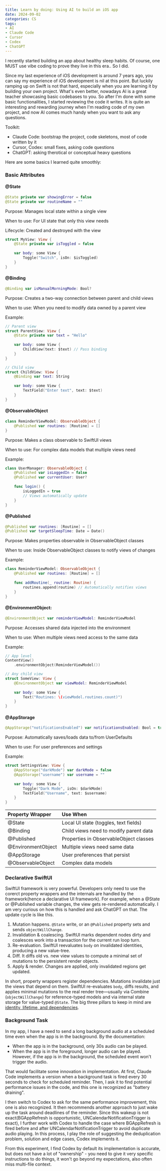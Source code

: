 ```yaml
---
title: Learn by doing: Using AI to build an iOS app
date: 2024-09-02
categories: CS
tags:
- AI
- Claude Code
- Cursor
- Codex
- ChatGPT
---
```


I recently started building an app about healthy sleep habits. Of course, one MUST use vibe coding to prove they live in this era.. So I did. 

Since my last experience of iOS development is around 7 years ago, you can say my experience of iOS development is nil at this point. But luckily ramping up on Swift is not that hard, especially when you are learning it by building your own project. What's even better, nowadays AI is a great teacher showcasing basic codebases to you. So after I'm done with some basic functionalities, I started reviewing the code it writes. It is quite an interesting and rewarding journey when I'm reading code of my own project, and now AI comes much handy when you want to ask any questions.

Toolkit: 

- Claude Code: bootstrap the project, code skeletons, most of code written by it
- Cursor, Codex: small fixes, asking code questions
- ChatGPT: asking therotical or conceptual heavy questions

Here are some basics I learned quite smoothly:

### Basic Attributes

#### @State

```swift
@State private var showingError = false
@State private var routineName = ""
```

Purpose: Manages local state within a single view

When to use: For UI state that only this view needs

Lifecycle: Created and destroyed with the view

```swift
struct MyView: View {
    @State private var isToggled = false
    
    var body: some View {
        Toggle("Switch", isOn: $isToggled)
    }
}
```

#### @Binding

```swift
@Binding var isManualMorningMode: Bool?
```

Purpose: Creates a two-way connection between parent and child views

When to use: When you need to modify data owned by a parent view

Example:

```swift
// Parent view
struct ParentView: View {
    @State private var text = "Hello"
    
    var body: some View {
        ChildView(text: $text) // Pass binding
    }
}

// Child view
struct ChildView: View {
    @Binding var text: String
    
    var body: some View {
        TextField("Enter text", text: $text)
    }
}
```

#### @ObservableObject

```swift
class ReminderViewModel: ObservableObject {
    @Published var routines: [Routine] = []
}
```

Purpose: Makes a class observable to SwiftUI views

When to use: For complex data models that multiple views need

Example:

```swift
class UserManager: ObservableObject {
    @Published var isLoggedIn = false
    @Published var currentUser: User?
    
    func login() {
        isLoggedIn = true
        // Views automatically update
    }
}
```

#### @Published

```swift
@Published var routines: [Routine] = []
@Published var targetSleepTime: Date = Date()
```

Purpose: Makes properties observable in ObservableObject classes

When to use: Inside ObservableObject classes to notify views of changes

Example:

```swift
class ReminderViewModel: ObservableObject {
    @Published var routines: [Routine] = []
    
    func addRoutine(_ routine: Routine) {
        routines.append(routine) // Automatically notifies views
    }
}
```

#### @EnvironmentObject: 

```swift
@EnvironmentObject var reminderViewModel: ReminderViewModel
```

Purpose: Accesses shared data injected into the environment

When to use: When multiple views need access to the same data

Example:

```swift
// App level
ContentView()
    .environmentObject(ReminderViewModel())

// Any child view
struct SomeView: View {
    @EnvironmentObject var viewModel: ReminderViewModel
    
    var body: some View {
        Text("Routines: \(viewModel.routines.count)")
    }
}
```

#### @AppStorage

```swift
@AppStorage("notificationsEnabled") var notificationsEnabled: Bool = true
```

Purpose: Automatically saves/loads data to/from UserDefaults

When to use: For user preferences and settings

Example:

```swift
struct SettingsView: View {
    @AppStorage("darkMode") var darkMode = false
    @AppStorage("username") var username = ""
    
    var body: some View {
        Toggle("Dark Mode", isOn: $darkMode)
        TextField("Username", text: $username)
    }
}
```

| Property Wrapper   | Use When                               |
| :----------------- | :------------------------------------- |
| @State             | Local UI state (toggles, text fields)  |
| @Binding           | Child views need to modify parent data |
| @Published         | Properties in ObservableObject classes |
| @EnvironmentObject | Multiple views need same data          |
| @AppStorage        | User preferences that persist          |
| @ObservableObject  | Complex data models                    |



### Declarative SwiftUI

SwiftUI framework is very powerful. Developers only need to use the corerct property wrappers and the internals are handled by the framework(hence a declarative UI framework). For example, when a @State or @Published variable changes, the view gets re-rendered automatically. I am very curious on how this is handled and ask ChatGPT on that. The update cycle is like this.

1. Mutation happens. `@State` write, or an `@Published` property sets and sends `objectWillChange`.
2. Invalidation & coalescing. SwiftUI marks dependent nodes dirty and coalesces work into a transaction for the current run loop turn.
3. Re-evaluation. SwiftUI reevaluates `body` on invalidated identities, producing a new value-tree.
4. Diff. It diffs old vs. new view values to compute a minimal set of mutations to the persistent render objects.
5. Apply & render. Changes are applied, only invalidated regions get updated.

In short, property wrappers register dependencies. Mutations invalidate just the views that depend on them. SwiftUI re-evaluates `body`, diffs results, and applies minimal mutations to the real render tree—usually via Combine (`objectWillChange`) for reference-typed models and via internal state storage for value-typed `@State`. The big three pillars to keep in mind are [identity, lifetime, and dependencies](https://developer.apple.com/videos/play/wwdc2021/10022/). 



### Background Task

In my app, I have a need to send a long background audio at a scheduled time even when the app is in the background. By the documentation:

- When the app is in the background, only 30s audio can be played.
- When the app is in the foreground, longer audio can be played. However, if the app is in the background, the scheduled event won't trigger the audio.

That would facilitate some innovation in implementation. At first, Claude Code implements a version when a background task is fired every 30 seconds to check for scheduled reminder. Then, I ask it to find potential performance issues in the code, and this one is recognized as "battery draining". 

I then switch to Codex to ask for the same performance improvement, this one is also recognized. It then recommends another approach to just wake up the task around deadlines of the reminder. Since this wakeup is not exact(BGAppRefresh is opportunistic, UNCalendarNotificationTrigger is exact), I further work with Codex to handle the case where BGAppRefresh is fired before and after UNCalendarNotificationTrigger to avoid duplicate audio playing. In this process, I play the role of suggesting the deduplication problem, solution and edge cases, Codex implements it.

From this experiment, I find Codex by default its implementation is accurate, but does not have a lot of "ownership" - you need to give it very specific instructions to do things, it won't go beyond my expectations, also often miss multi-file context. 